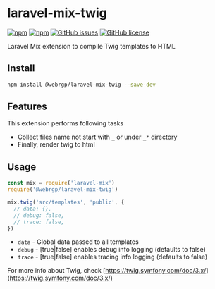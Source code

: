 # laravel-mix-twig

[![npm](https://img.shields.io/npm/v/@webrgp/laravel-mix-twig)](https://www.npmjs.com/package/@webrgp/laravel-mix-twig) [![npm](https://img.shields.io/npm/dm/@webrgp/laravel-mix-twig)](https://www.npmjs.com/package/@webrgp/laravel-mix-twig) [![GitHub issues](https://img.shields.io/github/issues/webrgp/laravel-mix-twig)](https://github.com/webrgp/laravel-mix-twig/issues) [![GitHub license](https://img.shields.io/github/license/webrgp/laravel-mix-twig)](https://github.com/webrgp/laravel-mix-twig/blob/main/LICENSE)

Laravel Mix extension to compile Twig templates to HTML

## Install

```bash
npm install @webrgp/laravel-mix-twig --save-dev
```

## Features

This extension performs following tasks

- Collect files name not start with `_` or under `_*` directory
- Finally, render twig to html

## Usage

```javascript
const mix = require('laravel-mix')
require('@webrgp/laravel-mix-twig')

mix.twig('src/templates', 'public', {
  // data: {},
  // debug: false,
  // trace: false,
})
```

- `data` - Global data passed to all templates
- `debug` - [true|false] enables debug info logging (defaults to false)
- `trace` - [true|false] enables tracing info logging (defaults to false)

For more info about Twig, check [https://twig.symfony.com/doc/3.x/](https://twig.symfony.com/doc/3.x/)
